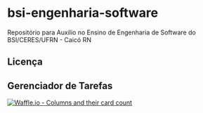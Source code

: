 # bsi-engenharia-software
Repositório para Auxilio no Ensino de Engenharia de Software do BSI/CERES/UFRN - Caicó RN

## Licença

## Gerenciador de Tarefas

[![Waffle.io - Columns and their card count](https://badge.waffle.io/tacianosilva/bsi-engenharia-software.svg?columns=all)](http://waffle.io/tacianosilva/bsi-engenharia-software)
